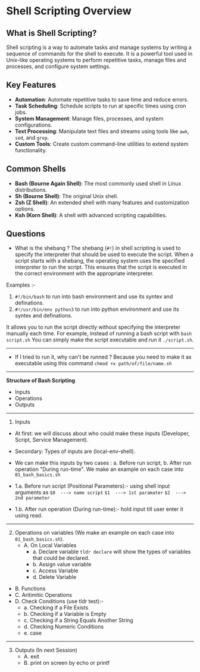 # Shell Scripting Overview

## What is Shell Scripting?

Shell scripting is a way to automate tasks and manage systems by writing a sequence of commands for the shell to execute. It is a powerful tool used in Unix-like operating systems to perform repetitive tasks, manage files and processes, and configure system settings.

## Key Features

- **Automation**: Automate repetitive tasks to save time and reduce errors.
- **Task Scheduling**: Schedule scripts to run at specific times using cron jobs.
- **System Management**: Manage files, processes, and system configurations.
- **Text Processing**: Manipulate text files and streams using tools like `awk`, `sed`, and `grep`.
- **Custom Tools**: Create custom command-line utilities to extend system functionality.

## Common Shells

- **Bash (Bourne Again Shell)**: The most commonly used shell in Linux distributions.
- **Sh (Bourne Shell)**: The original Unix shell.
- **Zsh (Z Shell)**: An extended shell with many features and customization options.
- **Ksh (Korn Shell)**: A shell with advanced scripting capabilities.

## Questions

+ What is the shebang ?
The shebang (`#!`) in shell scripting is used to specify the interpreter that should be used to execute the script. When a script starts with a shebang, the operating system uses the specified interpreter to run the script. This ensures that the script is executed in the correct environment with the appropriate interpreter.

Examples :-
1. `#!/bin/bash` to run into bash environment and use its syntex and definations.
2. `#!/usr/bin/env python3` to run into python environment and use its syntex and definations.

It allows you to run the script directly without specifying the interpreter manually each time. For example, instead of running a bash script with `bash script.sh` You can simply make the script executable and run it `./script.sh`.

------------------------------------------------------------------------------------------------------------------

+ If I tried to run it, why can't be runned ?
Because you need to make it as executable using this command `chmod +x path/of/file/name.sh`

------------------------------------------------------------------------------------------------------------------
**Structure of Bash Scripting**
+ Inputs
+ Operations
+ Outputs

------------------------------------------------------------------------------------------------------------------

1. Inputs
  + At first: we will discuss about who could make these inputs (Developer, Script, Service Management).
  + Secondary: Types of inputs are (local-env-shell).
  + We can make this inputs by two cases : a. Before run script, b. After run operation "During run-time". We make an example on each case into `01_bash_basics.sh`
  + 1.a. Before run script (Positional Parameters):-
using shell input arguments as `$0  ---> name script` `$1  ---> 1st paramater` `$2  ---> 2nd parameter`
  
  + 1.b. After run operation (During run-time):-
hold input till user enter it using read.


------------------------------------------------------------------------------------------------------------------


2. Operations on variables (We make an example on each case into `01_bash_basics.sh`).
   + A. On Local Variables
     + a. Declare variable `tldr declare` will show the types of variables that could be declared.
     + b. Assign value variable
     + c. Access Variable
     + d. Delete Variable

  + B. Functions
  + C. Aritimitic Operations
  + D. Check Conditions (use tldr test):- 
      + a. Checking if a File Exists
      + b. Checking if a Variable is Empty
      + c. Checking if a String Equals Another String
      + d. Checking Numeric Conditions
      + e. case

------------------------------------------------------------------------------------------------------------------


3. Outputs (In next Session)
   + A. exit
   + B. print on screen by echo or printf




